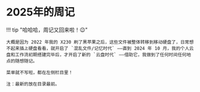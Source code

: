 # 2025年的周记

!!! tip "哈哈哈，周记又回来啦！😉"

    大概是因为 2022 年我的 X230 刷了黑苹果之后，这些文件被整体转移到移动硬盘了，日常想不起来插上硬盘看看，就开启了 `混乱文件/记忆时代` ——直到 2024 年 10 月，我的个人云盘和工作流初期搭建完毕后，才开启了新的 `云盘时代` ——借助它，我做到了任何时间任何地点的随想随记。

    菜单就不写啦，都在左侧栏目里！

    注：最新的放在目录最前。